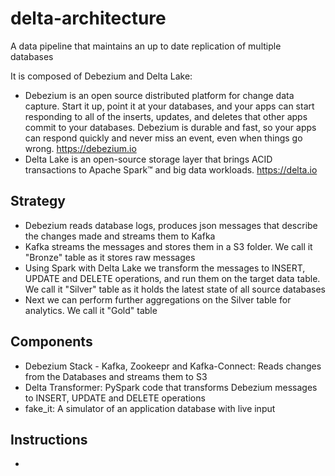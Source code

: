# delta-architecture
A data pipeline that maintains an up to date replication of multiple databases

It is composed of Debezium and Delta Lake:
- Debezium is an open source distributed platform for change data capture. Start it up, point it at your databases, and your apps can start responding to all of the inserts, updates, and deletes that other apps commit to your databases. Debezium is durable and fast, so your apps can respond quickly and never miss an event, even when things go wrong.
https://debezium.io
- Delta Lake is an open-source storage layer that brings ACID transactions to Apache Spark™ and big data workloads.
https://delta.io

## Strategy
- Debezium reads database logs, produces json messages that describe the changes made and streams them to Kafka
- Kafka streams the messages and stores them in a S3 folder. We call it "Bronze" table as it stores raw messages
- Using Spark with Delta Lake we transform the messages to INSERT, UPDATE and DELETE operations, and run them on the target data table. We call it "Silver" table as it holds the latest state of all source databases
- Next we can perform further aggregations on the Silver table for analytics. We call it "Gold" table

## Components
- Debezium Stack - Kafka, Zookeepr and Kafka-Connect: Reads changes from the Databases and streams them to S3
- Delta Transformer: PySpark code that transforms Debezium messages to INSERT, UPDATE and DELETE operations
- fake_it: A simulator of an application database with live input

## Instructions
-
